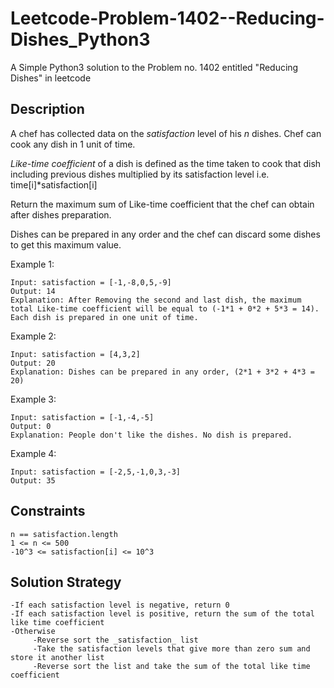 # Leetcode-Problem-1402--Reducing-Dishes_Python3
A Simple Python3 solution to the Problem no. 1402 entitled "Reducing Dishes" in leetcode

## Description

A chef has collected data on the _satisfaction_ level of his _n_ dishes. Chef can cook any dish in 1 unit of time.

_Like-time coefficient_ of a dish is defined as the time taken to cook that dish including previous dishes multiplied by its satisfaction level  i.e.  time[i]*satisfaction[i]

Return the maximum sum of Like-time coefficient that the chef can obtain after dishes preparation.

Dishes can be prepared in any order and the chef can discard some dishes to get this maximum value.

 

Example 1:
    
    Input: satisfaction = [-1,-8,0,5,-9]
    Output: 14
    Explanation: After Removing the second and last dish, the maximum total Like-time coefficient will be equal to (-1*1 + 0*2 + 5*3 = 14). Each dish is prepared in one unit of time.

Example 2:

    Input: satisfaction = [4,3,2]
    Output: 20
    Explanation: Dishes can be prepared in any order, (2*1 + 3*2 + 4*3 = 20)

Example 3:

    Input: satisfaction = [-1,-4,-5]
    Output: 0
    Explanation: People don't like the dishes. No dish is prepared.

Example 4:

    Input: satisfaction = [-2,5,-1,0,3,-3]
    Output: 35


## Constraints

    n == satisfaction.length
    1 <= n <= 500
    -10^3 <= satisfaction[i] <= 10^3


## Solution Strategy

    -If each satisfaction level is negative, return 0
    -If each satisfaction level is positive, return the sum of the total like time coefficient
    -Otherwise
         -Reverse sort the _satisfaction_ list
         -Take the satisfaction levels that give more than zero sum and store it another list
         -Reverse sort the list and take the sum of the total like time coefficient
